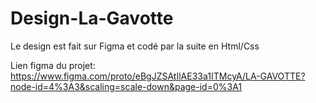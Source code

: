 # Design-La-Gavotte
Le design est fait sur Figma et codé par la suite en Html/Css

Lien figma du projet: https://www.figma.com/proto/eBgJZSAtIlAE33a1ITMcyA/LA-GAVOTTE?node-id=4%3A3&scaling=scale-down&page-id=0%3A1
